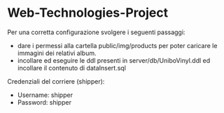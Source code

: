 # Web-Technologies-Project

Per una corretta configurazione svolgere i seguenti passaggi:

-   dare i permessi alla cartella public/img/products per poter caricare le immagini dei relativi album.
-   incollare ed eseguire le ddl presenti in server/db/UniboVinyl.ddl ed incollare il contenuto di dataInsert.sql

Credenziali del corriere (shipper):

-   Username: shipper
-   Password: shipper
